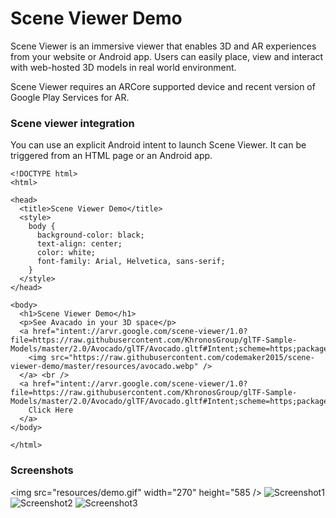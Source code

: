 # Scene Viewer Demo

Scene Viewer is an immersive viewer that enables 3D and AR experiences from your website or Android app. Users can easily place, view and interact with web-hosted 3D models in real world environment.

Scene Viewer requires an ARCore supported device and recent version of Google Play Services for AR. 

### Scene viewer integration
You can use an explicit Android intent to launch Scene Viewer. It can be triggered from an HTML page or an Android app.

```
<!DOCTYPE html>
<html>

<head>
  <title>Scene Viewer Demo</title>
  <style>
    body {
      background-color: black;
      text-align: center;
      color: white;
      font-family: Arial, Helvetica, sans-serif;
    }
  </style>
</head>

<body>
  <h1>Scene Viewer Demo</h1>
  <p>See Avacado in your 3D space</p>
  <a href="intent://arvr.google.com/scene-viewer/1.0?file=https://raw.githubusercontent.com/KhronosGroup/glTF-Sample-Models/master/2.0/Avocado/glTF/Avocado.gltf#Intent;scheme=https;package=com.google.android.googlequicksearchbox;action=android.intent.action.VIEW;S.browser_fallback_url=https://developers.google.com/ar;end;">
    <img src="https://raw.githubusercontent.com/codemaker2015/scene-viewer-demo/master/resources/avocado.webp" />
  </a> <br />
  <a href="intent://arvr.google.com/scene-viewer/1.0?file=https://raw.githubusercontent.com/KhronosGroup/glTF-Sample-Models/master/2.0/Avocado/glTF/Avocado.gltf#Intent;scheme=https;package=com.google.android.googlequicksearchbox;action=android.intent.action.VIEW;S.browser_fallback_url=https://developers.google.com/ar;end;">
    Click Here
  </a>
</body>

</html>
```

### Screenshots
<img src="resources/demo.gif" width="270" height="585 />
![Screenshot1](resources/screenshot1.jpeg)
![Screenshot2](resources/screenshot2.jpeg)
![Screenshot3](resources/screenshot3.jpeg)

